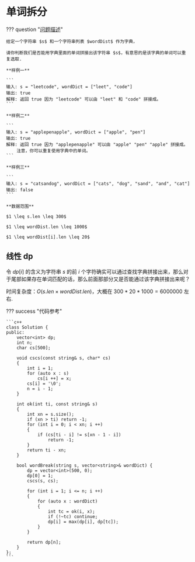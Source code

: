 # 单词拆分

??? question "[问题描述](https://leetcode.cn/problems/word-break/description/)"

    给定一个字符串 $s$ 和一个字符串列表 $wordDist$ 作为字典，

    请你判断我们是否能用字典里面的单词拼接出该字符串 $s$，有意思的是该字典的单词可以重复选取.

    **样例一**

    ```
    输入: s = "leetcode", wordDict = ["leet", "code"]
    输出: true
    解释: 返回 true 因为 "leetcode" 可以由 "leet" 和 "code" 拼接成。
    ```

    **样例二**

    ```
    输入: s = "applepenapple", wordDict = ["apple", "pen"]
    输出: true
    解释: 返回 true 因为 "applepenapple" 可以由 "apple" "pen" "apple" 拼接成。
        注意，你可以重复使用字典中的单词。
    ```

    **样例三**

    ```
    输入: s = "catsandog", wordDict = ["cats", "dog", "sand", "and", "cat"]
    输出: false
    ```

    **数据范围**

    $1 \leq s.len \leq 300$

    $1 \leq wordDist.len \leq 1000$

    $1 \leq wordDist[i].len \leq 20$

## 线性 dp

令 $dp[i]$ 的含义为字符串 $s$ 的前 $i$ 个字符确实可以通过查找字典拼接出来，那么对于尾部如果存在单词匹配的话，那么前面那部分又是否能通过该字典拼接出来呢？

时间复杂度：$O(s.len \times wordDist.len)$，大概在 $300 * 20 * 1000 = 6000000$ 左右.

??? success "代码参考"

    ```c++
    class Solution {
    public:
        vector<int> dp;
        int n;
        char cs[500];

        void cscs(const string& s, char* cs)
        {
            int i = 1;
            for (auto x : s)
                cs[i ++] = x;
            cs[i] = '\0';
            n = i - 1;
        }

        int ok(int ti, const string& s)
        {
            int xn = s.size();
            if (xn > ti) return -1;
            for (int i = 0; i < xn; i ++)
            {
                if (cs[ti - i] != s[xn - 1 - i]) 
                    return -1;
            }
            return ti - xn;
        }

        bool wordBreak(string s, vector<string>& wordDict) {
            dp = vector<int>(500, 0);
            dp[0] = 1;
            cscs(s, cs);

            for (int i = 1; i <= n; i ++)
            {
                for (auto x : wordDict)
                {
                    int tc = ok(i, x);
                    if (!~tc) continue;
                    dp[i] = max(dp[i], dp[tc]);
                }
            }

            return dp[n];
        }
    };
    ```